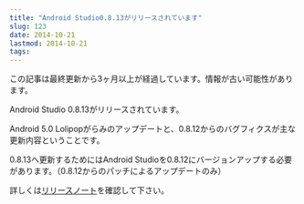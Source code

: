 ```yaml
---
title: "Android Studio0.8.13がリリースされています"
slug: 123
date: 2014-10-21
lastmod: 2014-10-21
tags: 
---
```


<div id="wppda_alert">この記事は最終更新から3ヶ月以上が経過しています。情報が古い可能性があります。</div><p>Android Studio 0.8.13がリリースされています。</p>
<p>Android 5.0 Lolipopがらみのアップデートと、0.8.12からのバグフィクスが主な更新内容ということです。</p>
<p>0.8.13へ更新するためにはAndroid Studioを0.8.12にバージョンアップする必要があります。（0.8.12からのパッチによるアップデートのみ）</p>
<p>詳しくは<a href="http://tools.android.com/recent/androidstudio0813released">リリースノート</a>を確認して下さい。</p>

  